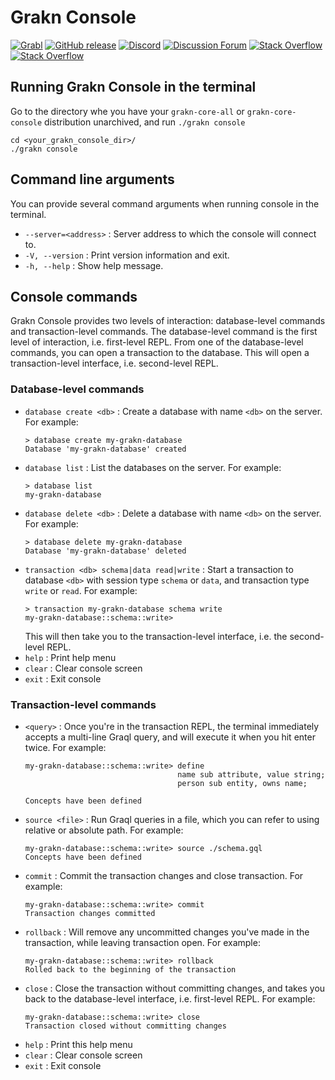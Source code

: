 # Grakn Console

[![Grabl](https://grabl.io/api/status/graknlabs/console/badge.svg)](https://grabl.io/graknlabs/console)
[![GitHub release](https://img.shields.io/github/release/graknlabs/console.svg)](https://github.com/graknlabs/console/releases/latest)
[![Discord](https://img.shields.io/discord/665254494820368395?color=7389D8&label=chat&logo=discord&logoColor=ffffff)](https://grakn.ai/discord)
[![Discussion Forum](https://img.shields.io/discourse/https/discuss.grakn.ai/topics.svg)](https://discuss.grakn.ai)
[![Stack Overflow](https://img.shields.io/badge/stackoverflow-grakn-796de3.svg)](https://stackoverflow.com/questions/tagged/grakn)
[![Stack Overflow](https://img.shields.io/badge/stackoverflow-graql-3dce8c.svg)](https://stackoverflow.com/questions/tagged/graql)

## Running Grakn Console in the terminal

Go to the directory whe you have your `grakn-core-all` or `grakn-core-console` distribution unarchived, and run `./grakn console`
```
cd <your_grakn_console_dir>/
./grakn console
```

## Command line arguments

You can provide several command arguments when running console in the terminal.

- `--server=<address>` : Server address to which the console will connect to.
- `-V, --version` : Print version information and exit.
- `-h, --help` : Show help message.

## Console commands

Grakn Console provides two levels of interaction: database-level commands and transaction-level commands. The database-level command is the first level of interaction, i.e. first-level REPL. From one of the database-level commands, you can open a transaction to the database. This will open a transaction-level interface, i.e. second-level REPL.

### Database-level commands

- `database create <db>` : Create a database with name `<db>` on the server. For example:
  ```
  > database create my-grakn-database
  Database 'my-grakn-database' created
  ```
- `database list` : List the databases on the server. For example:
  ```
  > database list
  my-grakn-database
  ```
- `database delete <db>` : Delete a database with name `<db>` on the server. For example:
  ```
  > database delete my-grakn-database
  Database 'my-grakn-database' deleted
  ```
- `transaction <db> schema|data read|write` : Start a transaction to database `<db>` with session type `schema` or `data`, and transaction type `write` or `read`. For example:
  ```
  > transaction my-grakn-database schema write
  my-grakn-database::schema::write>
  ```
  This will then take you to the transaction-level interface, i.e. the second-level REPL.
- `help` : Print help menu
- `clear` : Clear console screen
- `exit` : Exit console

### Transaction-level commands

- `<query>` : Once you're in the transaction REPL, the terminal immediately accepts a multi-line Graql query, and will execute it when you hit enter twice. For example:
  ```
  my-grakn-database::schema::write> define
                                    name sub attribute, value string;
                                    person sub entity, owns name;

  Concepts have been defined
  ```
- `source <file>` : Run Graql queries in a file, which you can refer to using relative or absolute path. For example:
  ```
  my-grakn-database::schema::write> source ./schema.gql
  Concepts have been defined
  ```
- `commit` : Commit the transaction changes and close transaction. For example:
  ```
  my-grakn-database::schema::write> commit
  Transaction changes committed
  ```
- `rollback` : Will remove any uncommitted changes you've made in the transaction, while leaving transaction open. For example:
  ```
  my-grakn-database::schema::write> rollback
  Rolled back to the beginning of the transaction
  ```
- `close` : Close the transaction without committing changes, and takes you back to the database-level interface, i.e. first-level REPL. For example:
  ```
  my-grakn-database::schema::write> close
  Transaction closed without committing changes
  ```
- `help` : Print this help menu
- `clear` : Clear console screen
- `exit` : Exit console
